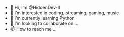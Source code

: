 - 👋 Hi, I’m @HiddenDev-II
- 👀 I’m interested in coding, streaming, gaming, music
- 🌱 I’m currently learning Python
- 💞️ I’m looking to collaborate on ...
- 📫 How to reach me ...

<!---
HiddenDev-II/HiddenDev-II is a ✨ special ✨ repository because its `README.md` (this file) appears on your GitHub profile.
You can click the Preview link to take a look at your changes.
--->
